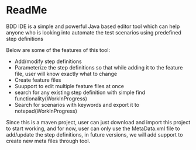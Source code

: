 # ReadMe
BDD IDE is a simple and powerful Java based editor tool which can help anyone who is looking into automate the test scenarios using predefined step definitions

Below are some of the features of this tool:
  - Add/modify step definitions
  - Parameterize the step definitions so that while adding it to the feature file, user will know exactly what to change
  - Create feature files
  - Suupport to edit multiple feature files at once
  - search for any existing step definition with simple find functionality(WorkInProgress)
  - Search for scenarios with keywords and export it to notepad(WorkInProgress)

Since this is a maven project, user can just download and import this project to start working, and for now, user can only use the MetaData.xml file to add/update the step definitions, in future versions, we will add support to create new meta files through tool.